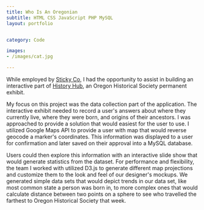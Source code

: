 ```yaml
---
title: Who Is An Oregonian            
subtitle: HTML CSS JavaScript PHP MySQL
layout: portfolio


category: Code

images:
- /images/cat.jpg

---
```


While employed by [Sticky Co](http://sticky.tv/), I had the opportunity to assist in building an interactive part of [History Hub](http://www.ohs.org/museum/exhibits/history-hub.cfm), an Oregon Historical Society permanent exhibit.

My focus on this project was the data collection part of the application. The interactive exhibit needed to record a user's answers about where they currently live, where they were born, and origins of their ancestors. I was approached to provide a solution that would easiest for the user to use. I utilized Google Maps API to provide a user with map that would reverse geocode a marker's coordinates. This information was displayed to a user for confirmation and later saved on their approval into a MySQL database.

Users could then explore this information with an interactive slide show that would generate statistics from the dataset. For performance and flexibility, the team I worked with utilized D3.js to generate different map projections and customize them to the look and feel of our designer's mockups. We generated simple data sets that would depict trends in our data set, like most common state a person was born in, to more complex ones that would calculate distance between two points on a sphere to see who travelled the farthest to Oregon Historical Society that week.
